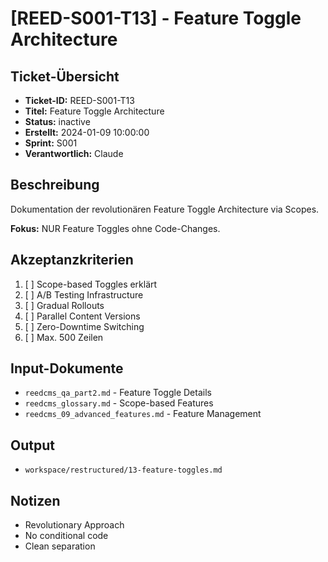 # [REED-S001-T13] - Feature Toggle Architecture

## Ticket-Übersicht
- **Ticket-ID:** REED-S001-T13
- **Titel:** Feature Toggle Architecture
- **Status:** inactive
- **Erstellt:** 2024-01-09 10:00:00
- **Sprint:** S001
- **Verantwortlich:** Claude

## Beschreibung
Dokumentation der revolutionären Feature Toggle Architecture via Scopes.

**Fokus:** NUR Feature Toggles ohne Code-Changes.

## Akzeptanzkriterien
1. [ ] Scope-based Toggles erklärt
2. [ ] A/B Testing Infrastructure
3. [ ] Gradual Rollouts
4. [ ] Parallel Content Versions
5. [ ] Zero-Downtime Switching
6. [ ] Max. 500 Zeilen

## Input-Dokumente
- `reedcms_qa_part2.md` - Feature Toggle Details
- `reedcms_glossary.md` - Scope-based Features
- `reedcms_09_advanced_features.md` - Feature Management

## Output
- `workspace/restructured/13-feature-toggles.md`

## Notizen
- Revolutionary Approach
- No conditional code
- Clean separation